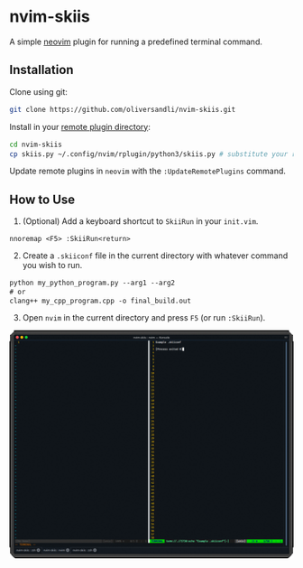 # nvim-skiis

A simple [neovim](https://neovim.io/) plugin for running a predefined terminal command.

## Installation

Clone using git:
```bash
git clone https://github.com/oliversandli/nvim-skiis.git
```

Install in your [remote plugin directory](https://neovim.io/doc/user/remote_plugin.html):
```bash
cd nvim-skiis
cp skiis.py ~/.config/nvim/rplugin/python3/skiis.py # substitute your remote plugin directory here
```

Update remote plugins in `neovim` with the `:UpdateRemotePlugins` command.

## How to Use

1. (Optional) Add a keyboard shortcut to `SkiiRun` in your `init.vim`.
```vimscript
nnoremap <F5> :SkiiRun<return>
```

2. Create a `.skiiconf` file in the current directory with whatever command you wish to run.
```
python my_python_program.py --arg1 --arg2
# or
clang++ my_cpp_program.cpp -o final_build.out
```

3. Open `nvim` in the current directory and press `F5` (or run `:SkiiRun`).

![Alt Text](readme_media/mg1.gif)
